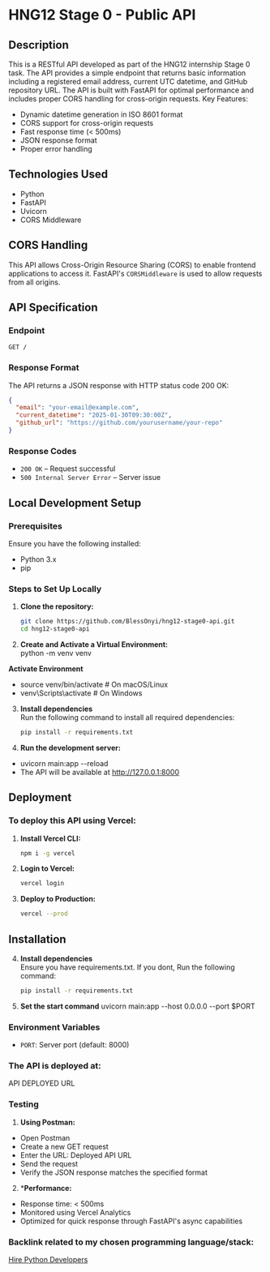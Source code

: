 # HNG12 Stage 0 - Public API

## Description

This is a RESTful API developed as part of the HNG12 internship Stage 0 task. The API provides a simple endpoint that returns basic information including a registered email address, current UTC datetime, and GitHub repository URL. The API is built with FastAPI for optimal performance and includes proper CORS handling for cross-origin requests.
Key Features:
- Dynamic datetime generation in ISO 8601 format
- CORS support for cross-origin requests
- Fast response time (< 500ms)
- JSON response format
- Proper error handling

## Technologies Used
- Python  
- FastAPI  
- Uvicorn  
- CORS Middleware  


## CORS Handling
This API allows Cross-Origin Resource Sharing (CORS) to enable frontend applications to access it.
FastAPI's `CORSMiddleware` is used to allow requests from all origins.


## API Specification

### Endpoint
`GET /`

### Response Format
The API returns a JSON response with HTTP status code 200 OK:
```json
{
  "email": "your-email@example.com",
  "current_datetime": "2025-01-30T09:30:00Z",
  "github_url": "https://github.com/yourusername/your-repo"
}
```

### Response Codes  
- `200 OK` – Request successful  
- `500 Internal Server Error` – Server issue  


## Local Development Setup  
### Prerequisites  
Ensure you have the following installed:  
- Python 3.x  
- pip  

### Steps to Set Up Locally  
1. **Clone the repository:**  
   ```sh
   git clone https://github.com/BlessOnyi/hng12-stage0-api.git
   cd hng12-stage0-api

2. **Create and Activate a Virtual Environment:**  
  python -m venv venv

  **Activate Environment**
- source venv/bin/activate  # On macOS/Linux
- venv\Scripts\activate  # On Windows

3. **Install dependencies**  
   Run the following command to install all required dependencies:
   ```sh
   pip install -r requirements.txt

4. **Run the development server:**
- uvicorn main:app --reload
- The API will be available at http://127.0.0.1:8000


## Deployment

### To deploy this API using Vercel:
1. **Install Vercel CLI:**  
   ```sh
   npm i -g vercel

2. **Login to Vercel:**  
   ```sh
   vercel login


3. **Deploy to Production:**
   ```sh
   vercel --prod


## Installation
4. **Install dependencies**  
   Ensure you have requirements.txt. If you dont, Run the following command:
   ```sh
   pip install -r requirements.txt

5. **Set the start command**
  uvicorn main:app --host 0.0.0.0 --port $PORT

### Environment Variables  
- `PORT`: Server port (default: 8000)

### The API is deployed at: 
API DEPLOYED URL

### Testing
1. **Using Postman:**

- Open Postman
- Create a new GET request
- Enter the URL: Deployed API URL
- Send the request
- Verify the JSON response matches the specified format

2. ***Performance:**
- Response time: < 500ms
- Monitored using Vercel Analytics
- Optimized for quick response through FastAPI's async capabilities


### Backlink related to my chosen programming language/stack:
[Hire Python Developers](https://hng.tech/hire/python-developers)





